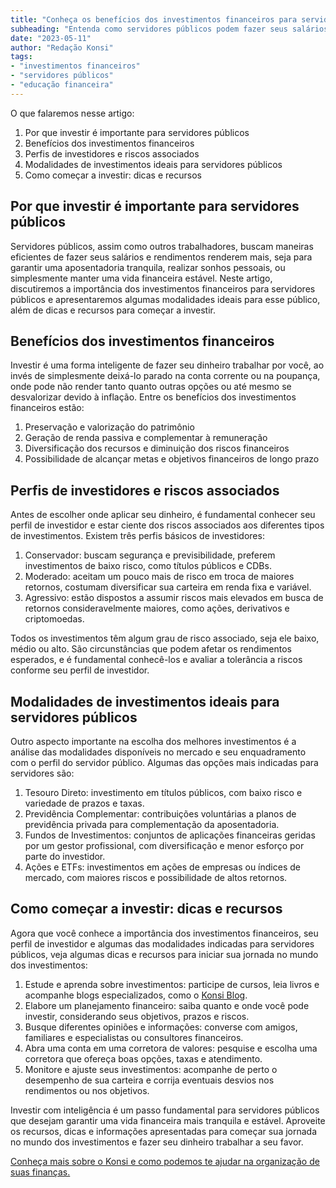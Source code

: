 ```yaml
---
title: "Conheça os benefícios dos investimentos financeiros para servidores públicos"
subheading: "Entenda como servidores públicos podem fazer seus salários renderem mais no longo prazo com investimentos financeiros inteligentes."
date: "2023-05-11"
author: "Redação Konsi"
tags:
- "investimentos financeiros"
- "servidores públicos"
- "educação financeira"
---
```


O que falaremos nesse artigo:
1. Por que investir é importante para servidores públicos
2. Benefícios dos investimentos financeiros
3. Perfis de investidores e riscos associados
4. Modalidades de investimentos ideais para servidores públicos
5. Como começar a investir: dicas e recursos

## Por que investir é importante para servidores públicos

Servidores públicos, assim como outros trabalhadores, buscam maneiras eficientes de fazer seus salários e rendimentos renderem mais, seja para garantir uma aposentadoria tranquila, realizar sonhos pessoais, ou simplesmente manter uma vida financeira estável. Neste artigo, discutiremos a importância dos investimentos financeiros para servidores públicos e apresentaremos algumas modalidades ideais para esse público, além de dicas e recursos para começar a investir.

## Benefícios dos investimentos financeiros

Investir é uma forma inteligente de fazer seu dinheiro trabalhar por você, ao invés de simplesmente deixá-lo parado na conta corrente ou na poupança, onde pode não render tanto quanto outras opções ou até mesmo se desvalorizar devido à inflação. Entre os benefícios dos investimentos financeiros estão:

1. Preservação e valorização do patrimônio
2. Geração de renda passiva e complementar à remuneração
3. Diversificação dos recursos e diminuição dos riscos financeiros
4. Possibilidade de alcançar metas e objetivos financeiros de longo prazo

## Perfis de investidores e riscos associados

Antes de escolher onde aplicar seu dinheiro, é fundamental conhecer seu perfil de investidor e estar ciente dos riscos associados aos diferentes tipos de investimentos. Existem três perfis básicos de investidores:

1. Conservador: buscam segurança e previsibilidade, preferem investimentos de baixo risco, como títulos públicos e CDBs.
2. Moderado: aceitam um pouco mais de risco em troca de maiores retornos, costumam diversificar sua carteira em renda fixa e variável.
3. Agressivo: estão dispostos a assumir riscos mais elevados em busca de retornos consideravelmente maiores, como ações, derivativos e criptomoedas.

Todos os investimentos têm algum grau de risco associado, seja ele baixo, médio ou alto. São circunstâncias que podem afetar os rendimentos esperados, e é fundamental conhecê-los e avaliar a tolerância a riscos conforme seu perfil de investidor.

## Modalidades de investimentos ideais para servidores públicos

Outro aspecto importante na escolha dos melhores investimentos é a análise das modalidades disponíveis no mercado e seu enquadramento com o perfil do servidor público. Algumas das opções mais indicadas para servidores são:

1. Tesouro Direto: investimento em títulos públicos, com baixo risco e variedade de prazos e taxas.
2. Previdência Complementar: contribuições voluntárias a planos de previdência privada para complementação da aposentadoria.
3. Fundos de Investimentos: conjuntos de aplicações financeiras geridas por um gestor profissional, com diversificação e menor esforço por parte do investidor.
4. Ações e ETFs: investimentos em ações de empresas ou índices de mercado, com maiores riscos e possibilidade de altos retornos.

## Como começar a investir: dicas e recursos

Agora que você conhece a importância dos investimentos financeiros, seu perfil de investidor e algumas das modalidades indicadas para servidores públicos, veja algumas dicas e recursos para iniciar sua jornada no mundo dos investimentos:

1. Estude e aprenda sobre investimentos: participe de cursos, leia livros e acompanhe blogs especializados, como o [Konsi Blog](https://www.konsi.com.br/blog).
2. Elabore um planejamento financeiro: saiba quanto e onde você pode investir, considerando seus objetivos, prazos e riscos.
3. Busque diferentes opiniões e informações: converse com amigos, familiares e especialistas ou consultores financeiros.
4. Abra uma conta em uma corretora de valores: pesquise e escolha uma corretora que ofereça boas opções, taxas e atendimento.
5. Monitore e ajuste seus investimentos: acompanhe de perto o desempenho de sua carteira e corrija eventuais desvios nos rendimentos ou nos objetivos.

Investir com inteligência é um passo fundamental para servidores públicos que desejam garantir uma vida financeira mais tranquila e estável. Aproveite os recursos, dicas e informações apresentadas para começar sua jornada no mundo dos investimentos e fazer seu dinheiro trabalhar a seu favor.

[Conheça mais sobre o Konsi e como podemos te ajudar na organização de suas finanças.](https://www.konsi.com.br/app)